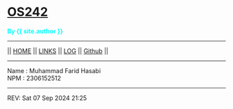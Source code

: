 # [OS242](#os242)
<span style="color:aqua; font-weight:bold;">By {{ site.author }}</span>

<hr>

|| [HOME](#os242) || [LINKS](links.md) || [LOG](TXT/mylog.txt) || [Github](https://github.com/Faridhsbi/os242.git) ||

<hr>
Name : Muhammad Farid Hasabi
<br>
NPM : 2306152512
<br>

<span style="color:pink"></span>
<hr>

REV: Sat 07 Sep 2024 21:25
